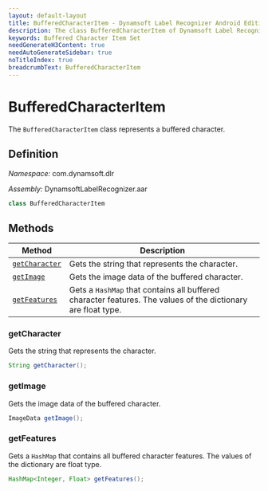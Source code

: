 ```yaml
---
layout: default-layout
title: BufferedCharacterItem - Dynamsoft Label Recognizer Android Edition
description: The class BufferedCharacterItem of Dynamsoft Label Recognizer Android edition represents a buffered character.
keywords: Buffered Character Item Set
needGenerateH3Content: true
needAutoGenerateSidebar: true
noTitleIndex: true
breadcrumbText: BufferedCharacterItem
---
```


# BufferedCharacterItem

The `BufferedCharacterItem` class represents a buffered character.

## Definition

*Namespace:* com.dynamsoft.dlr

*Assembly:* DynamsoftLabelRecognizer.aar

```java
class BufferedCharacterItem
```

## Methods

| Method | Description |
| ------ | ----------- |
| [`getCharacter`](#getcharacter) | Gets the string that represents the character. |
| [`getImage`](#getimage) | Gets the image data of the buffered character. |
| [`getFeatures`](#getfeatures) | Gets a `HashMap` that contains all buffered character features. The values of the dictionary are float type. |

### getCharacter

Gets the string that represents the character.

```java
String getCharacter();
```

### getImage

Gets the image data of the buffered character.

```java
ImageData getImage();
```

### getFeatures

Gets a `HashMap` that contains all buffered character features. The values of the dictionary are float type.

```java
HashMap<Integer, Float> getFeatures();
```
